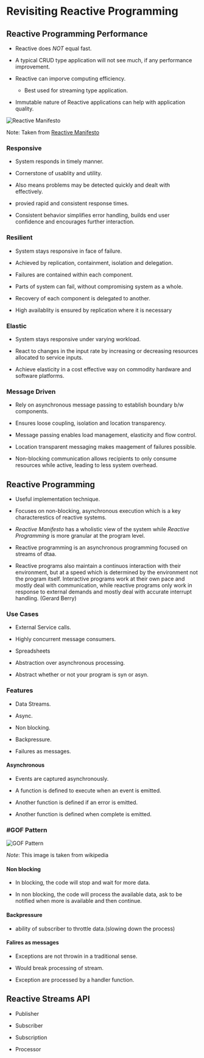 # Revisiting Reactive Programming

## Reactive Programming Performance

- Reactive does *NOT* equal fast.

- A typical CRUD type application will not see much, if any performance improvement.

- Reactive can imporve computing efficiency.

	* Best used for streaming type application.

- Immutable nature of Reactive applications can help with application quality.

![Reactive Manifesto](https://www.reactivemanifesto.org/images/reactive-traits.svg)

Note: Taken from [Reactive Manifesto](https://www.reactivemanifesto.org/)

### Responsive

- System responds in timely manner.

- Cornerstone of usablity and utility.

- Also means problems may be detected quickly and dealt with effectively.

- provied rapid and consistent response times.

- Consistent behavior simplifies error handling, builds end user confidence and encourages further interaction.

### Resilient

- System stays responsive in face of failure.

- Achieved by replication, containment, isolation and delegation.

- Failures are contained within each component.

- Parts of system can fail, without compromising system as a whole.

- Recovery of each component is delegated to another.

- High availablity is ensured by replication where it is necessary

### Elastic

- System stays responsive under varying workload.

- React to changes in the input rate by increasing or decreasing resources allocated to service inputs.

- Achieve elasticity in a cost effective way on commodity hardware and software platforms.

### Message Driven

- Rely on asynchronous message passing to establish boundary b/w components.

- Ensures loose coupling, isolation and location transparency.

- Message passing enables load management, elasticity and flow control.

- Location transparent messaging makes maagement of failures possible.

- Non-blocking communication allows recipients to only consume resources while active, leading to less system overhead.


## Reactive Programming

- Useful implementation technique.

- Focuses on non-blocking, asynchronous execution which is a key characterestics of reactive systems.

- *Reactive Manifesto* has a wholistic view of the system while *Reactive Programming* is more granular at the program level.

- Reactive programming is an asynchronous programming focused on streams of dtaa.

- Reactive programs also maintain a continuos interaction with their environment, but at a speed which is determined by the environment not the program itself. Interactive programs work at their own pace and mostly deal with communication, while reactive programs only work in response to external demands and mostly deal with accurate interrupt handling. (Gerard Berry)

### Use Cases 

- External Service calls.

- Highly concurrent message consumers.

- Spreadsheets

- Abstraction over asynchronous processing.

- Abstract whether or not your program is syn or asyn.

### Features

- Data Streams.

- Async.

- Non blocking.

- Backpressure.

- Failures as messages.

#### Asynchronous

- Events are captured asynchronously.

- A function is defined to execute when an event is emitted.

- Another function is defined if an error is emitted.

- Another function is defined when complete is emitted.

### #GOF Pattern

![GOF Pattern](https://upload.wikimedia.org/wikipedia/commons/thumb/a/a8/Observer_w_update.svg/500px-Observer_w_update.svg.png)

*Note*: This image is taken from wikipedia

#### Non blocking

- In blocking, the code will stop and wait for more data.

- In non blocking, the code will process the available data, ask to be notified when more is available and then continue.

#### Backpressure

- ability of subscriber to throttle data.(slowing down the process)

#### Falires as messages

- Exceptions are not throwin in a traditional sense.

- Would break processing of stream.

- Exception are processed by a handler function.

## Reactive Streams API

- Publisher

- Subscriber

- Subscription

- Processor

